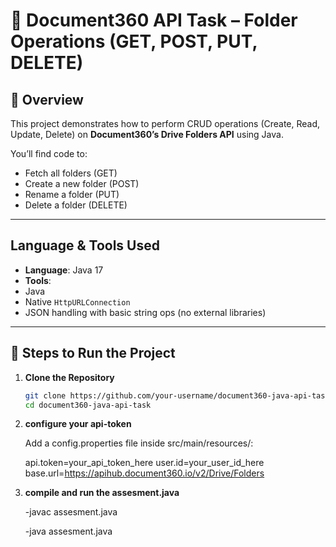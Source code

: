 # 📂 Document360 API Task – Folder Operations (GET, POST, PUT, DELETE)

## 🚀 Overview

This project demonstrates how to perform CRUD operations (Create, Read, Update, Delete) on **Document360’s Drive Folders API** using Java.

You’ll find code to:
-  Fetch all folders (GET)
-  Create a new folder (POST)
-  Rename a folder (PUT)
-  Delete a folder (DELETE)

---

##  Language & Tools Used

- **Language**: Java 17
- **Tools**:
- Java
- Native `HttpURLConnection`
- JSON handling with basic string ops (no external libraries)

---

## 🧪 Steps to Run the Project

1. **Clone the Repository**  
   ```bash
   git clone https://github.com/your-username/document360-java-api-task.git
   cd document360-java-api-task

2. **configure your api-token**  

   Add a config.properties file inside src/main/resources/:

   api.token=your_api_token_here
   user.id=your_user_id_here
   base.url=https://apihub.document360.io/v2/Drive/Folders

3. **compile and run the assesment.java** 
   
   -javac assesment.java
   
   -java assesment.java
